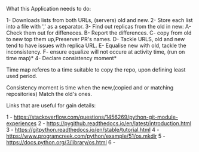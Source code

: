 What this Application needs to do:

1- Downloads lists from both URLs, (servers) old and new.
2- Store each list into a file with ',' as a separator.
3- Find out replicas from the old in new:
   A- Check them out for diffeneces.
   B- Report the differences.
   C- copy from old to new  top them up,Preserver PR's names.
   D- Tackle URLS, old and new tend to have issues with replica URL. 
   E- Equalise new with old, tackle the inconsistency.
   F- ensure equalize will not occure at activity time, (run on time map)*
4- Declare consistency moment*

Time map referes to a time suitable to copy the repo, upon defining least used period.

Consistency moment is time when the new,(copied and or matching repositories)
Match the old's ones.

Links that are useful for gain details:

1 - https://stackoverflow.com/questions/1456269/python-git-module-experiences
2 - https://pygithub.readthedocs.io/en/latest/introduction.html
3 - https://gitpython.readthedocs.io/en/stable/tutorial.html
4 - https://www.programcreek.com/python/example/51/os.mkdir
5 - https://docs.python.org/3/library/os.html
6 - 
